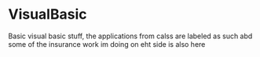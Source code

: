 # VisualBasic
Basic visual basic stuff, the applications from calss are labeled as such abd some of the insurance work im doing on eht side is also here